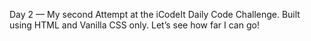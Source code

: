 Day 2 — My second Attempt at the iCodeIt Daily Code Challenge. Built using HTML and Vanilla CSS only. Let’s see how far I can go!
